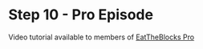 # Step 10 - Pro Episode

Video tutorial available to members of [EatTheBlocks Pro](https://eattheblocks.com/pro")
